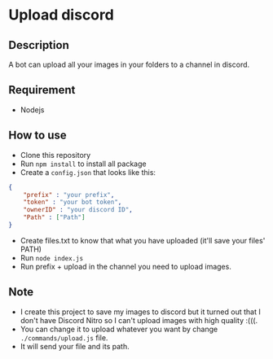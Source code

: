 
# Upload discord

## Description

A bot can upload all your images in your folders to a channel in discord.

## Requirement

- Nodejs

## How to use

- Clone this repository
- Run `npm install` to install all package
- Create a `config.json` that looks like this:
```json
{
    "prefix" : "your prefix",
    "token" : "your bot token",
    "ownerID" : "your discord ID",
    "Path" : ["Path"]
}
```
- Create files.txt to know that what you have uploaded (it'll save your files' PATH)
- Run `node index.js`
- Run prefix + upload in the channel you need to upload images.

## Note
- I create this project to save my images to discord but it turned out that I don't have Discord Nitro so I can't upload images with high quality :(((.
- You can change it to upload whatever you want by change `./commands/upload.js` file.
- It will send your file and its path.
